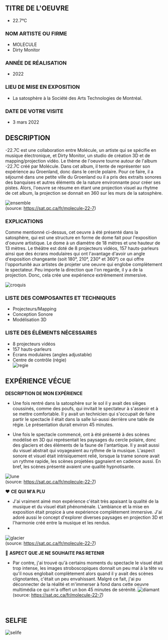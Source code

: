 
## TITRE DE L'OEUVRE
- 22.7°C 
 
### NOM ARTISTE OU FIRME
- MOLECULE
- Dirty Monitor

### ANNÉE DE RÉALISATION
- 2022

### LIEU DE MISE EN EXPOSITION
- La satosphère à la Société des Arts Technologies de Montréal.

### DATE DE VOTRE VISITE 
 - 3 mars 2022

## DESCRIPTION
 -22.7C est une collaboration entre Molécule, un artiste qui se spécifie en musique électronique, et Dirty Monitor, un studio de création 3D et de mapping/projection vidéo. Le thème de l'oeuvre tourne autour de l'album -22.7C créé par Molécule. Dans cet album, il tente de représenter son expérience au Groenland, donc dans le cercle polaire. Pour ce faire, il a séjourné dans une petite ville du Groenland ou il a pris des extraits sonores des banquises et autres éléments de la nature environnante pour créer ses pistes. Alors, l'oeuvre se résume en étant une projection visuel au rhytme de cet album, la projection se donnait en 360 sur les murs de la satosphère.
 
 ![ensemble](photos/sat227_ensembleb.jpg) <br>
 (source: https://sat.qc.ca/fr/molecule-22-7)
 
### EXPLICATIONS
Comme mentionné ci-dessus, cet oeuvre à été présenté dans la satosphère, qui est une structure en forme de dome fait pour l'exposition d'oeuvre artistique. Le dome à un diamètre de 18 mètres et une hauteur de 13 mètres. Le théâtre est doté de 8 projecteurs vidéos, 157 hauts-parleurs ainsi que des écrans modulaires qui ont l'avantage d'avoir un angle d'exposition changeante (soit 180°, 210°, 230° et 360°) ce qui offre l'opportunité aux artistes de projeter une oeuvre qui englobe complètement le spectateur. Peu importe la direction que l'on regarde, il y a de la projection. Donc, cela crée une expérience extrêmement immersive.

![croquis](croquis/sat227_croquis.png)    

### LISTE DES COMPOSANTES ET TECHNIQUES
 - Projecteurs/Mapping
 - Conception Sonore
 - Modélisation 3D

### LISTE DES ÉLÉMENTS NÉCESSAIRES
 - 8 projecteurs vidéos
 - 157 hauts-parleurs
 - Écrans modulaires (angles adjustable)
 - Centre de contrôle (régie) <br>
 ![regie](photos/sat227_regie.jpg) 

## EXPÉRIENCE VÉCUE

**DESCRIPTION DE MON EXPÉRIENCE**
- Une fois rentré dans la satosphère sur le sol il y avait des sièges coussinés, comme des poufs, qui invitait le spectateur à s'asseoir et à se mettre comfortable. Il y avait un technicien qui s'occupait de faire partir le spectacle il était dans la salle lui-aussi derrière une table de régie. Le présentation durait environ 45 minutes.

- Une fois le spectacle commencé, ont à été présenté à des scènes modélisé en 3D qui représentait les paysages du cercle polaire, donc des glaciers et des éléments de la faune de l'antartique. Il y avait aussi du visuel abstrait qui voyageaient au rythme de la musique. L'aspect sonore et visuel était intrisiquement relié, lorsque la trame sonore avait un rythme rapide, les scènes projetées gagnaient en cadence aussi. En bref, les scènes présenté avaient une qualité hypnotisante.

 ![lune](photos/sat227_lune.jpg) <br>
 (source: https://sat.qc.ca/fr/molecule-22-7)

❤️ **CE QUI M'A PLU**
- J'ai vraiment aimé mon expérience c'était très apaisant la qualité de la musique et du visuel était phénoménale. L'ambiance et la mise en exposition était propice à une expérience complètement immersive. J'ai adoré aussi le concept d'explorer diverses paysages en projection 3D et l'harmonie créé entre la musique et les rendus. 
-
 ![glacier](photos/sat227_glacier.jpg) <br>
 (source: https://sat.qc.ca/fr/molecule-22-7)


 🤔 **ASPECT QUE JE NE SOUHAITE PAS RETENIR**
 - Par contre, j'ai trouvé qu'à certains moments du spectacle le visuel était trop intense, les images stroboscopiques donnait un peu mal à la tête vu qu'il nous englobait complètement alors quand il y avait des scènes clignotantes, c'était un peu envahissant. Malgré ce fait, j'ai pu déconnecter de la réalité et m'immerser à fond dans cette oeuvre multimédia ce qui m'a offert un bon 45 minutes de sérénité.
 ![diamant](photos/sat227_diamant.jpg) <br>
 (source: https://sat.qc.ca/fr/molecule-22-7)
 <br>
 
 ## SELFIE
![selife](photos/sat227_selfie.jpg)  

